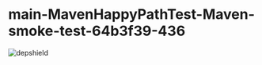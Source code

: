 # main-MavenHappyPathTest-Maven-smoke-test-64b3f39-436

![depshield](https://depshield.sonatype.org/badges/depshield-prod/main-MavenHappyPathTest-Maven-smoke-test-64b3f39-436/depshield.svg)